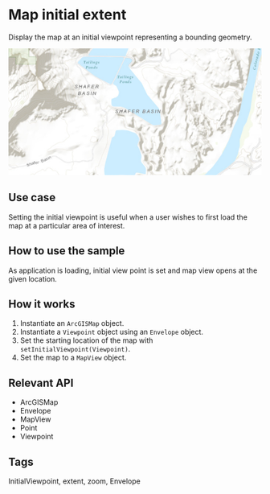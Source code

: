 # Map initial extent

Display the map at an initial viewpoint representing a bounding geometry.

![Image of map initial extent](MapInitialExtent.png)

## Use case

Setting the initial viewpoint is useful when a user wishes to first load the map at a particular area of interest. 

## How to use the sample

As application is loading, initial view point is set and map view opens at the given location.

## How it works

1. Instantiate an `ArcGISMap` object.
2. Instantiate a `Viewpoint` object using an `Envelope` object.
3. Set the starting location of the map with `setInitialViewpoint(Viewpoint)`.
4. Set the map to a `MapView` object.
 
## Relevant API

* ArcGISMap
* Envelope
* MapView
* Point
* Viewpoint


## Tags

InitialViewpoint, extent, zoom, Envelope

